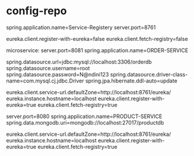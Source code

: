 # config-repo
spring.application.name=Service-Registery
server.port=8761

eureka.client.register-with-eureka=false
eureka.client.fetch-registry=false

microservice:
server.port=8081
spring.application.name=ORDER-SERVICE

spring.datasource.url=jdbc:mysql://localhost:3306/orderdb
spring.datasource.username=root
spring.datasource.password=N@ndini123
spring.datasource.driver-class-name=com.mysql.cj.jdbc.Driver
spring.jpa.hibernate.ddl-auto=update

eureka.client.service-url.defaultZone=http://localhost:8761/eureka/
eureka.instance.hostname=localhost
eureka.client.register-with-eureka=true
eureka.client.fetch-registry=true

server.port=8080
spring.application.name=PRODUCT-SERVICE
spring.data.mongodb.uri=mongodb://localhost:27017/productdb

eureka.client.service-url.defaultZone=http://localhost:8761/eureka/
eureka.instance.hostname=localhost
eureka.client.register-with-eureka=true
eureka.client.fetch-registry=true

